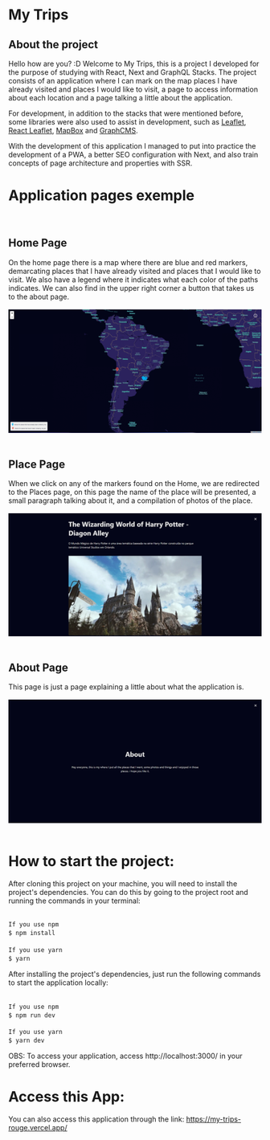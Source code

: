 # My Trips

## About the project

Hello how are you? :D
Welcome to My Trips, this is a project I developed for the purpose of studying with React, Next and GraphQL Stacks. The project consists of an application where I can mark on the map places I have already visited and places I would like to visit, a page to access information about each location and a page talking a little about the application.

For development, in addition to the stacks that were mentioned before, some libraries were also used to assist in development, such as [Leaflet](https://leafletjs.com/), [React Leaflet](https://react-leaflet.js.org/), [MapBox](https://www.mapbox.com/) and [GraphCMS](https://hygraph.com/).

With the development of this application I managed to put into practice the development of a PWA, a better SEO configuration with Next, and also train concepts of page architecture and properties with SSR.

# Application pages exemple
<br>

## Home Page

On the home page there is a map where there are blue and red markers, demarcating places that I have already visited and places that I would like to visit. We also have a legend where it indicates what each color of the paths indicates.
We can also find in the upper right corner a button that takes us to the about page.
<br>
<br>
![Home Page](./src/assets/home-page.PNG)
<br>
<br>

## Place Page

When we click on any of the markers found on the Home, we are redirected to the Places page, on this page the name of the place will be presented, a small paragraph talking about it, and a compilation of photos of the place.
<br>
<br>
![Place Page](./src/assets/place-page.PNG)
<br>
<br>

## About Page

This page is just a page explaining a little about what the application is.
<br>
<br>
![About Page](./src/assets/about-page.PNG)
<br>
<br>

# How to start the project:

After cloning this project on your machine, you will need to install the project's dependencies. You can do this by going to the project root and running the commands in your terminal:

```bash

If you use npm
$ npm install

If you use yarn
$ yarn

```

After installing the project's dependencies, just run the following commands to start the application locally:

```bash

If you use npm
$ npm run dev

If you use yarn
$ yarn dev

```

OBS: To access your application, access http://localhost:3000/ in your preferred browser.

# Access this App:
You can also access this application through the link: https://my-trips-rouge.vercel.app/
